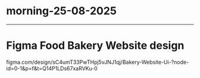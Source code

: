 # morning-25-08-2025


----------------------------------------------------------------------
# Figma Food Bakery Website design
figma.com/design/sC4umT33PwTHpj5vJNJ1qj/Bakery-Website-Ui-?node-id=0-1&p=f&t=Q14P1LDs67xaRVKu-0


